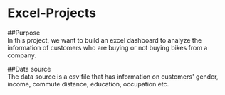 # Excel-Projects

##Purpose<br/>
In this project, we want to build an excel dashboard to analyze the information of customers who are buying or not buying bikes from a company.

##Data source<br/>
The data source is a csv file that has information on customers' gender, income, commute distance, education, occupation etc.


